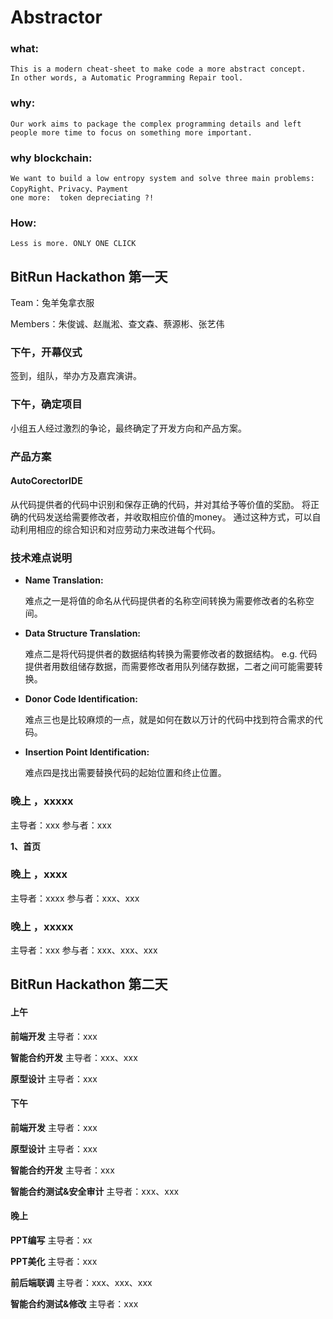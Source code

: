 # Abstractor 
### what: 
	This is a modern cheat-sheet to make code a more abstract concept.
	In other words, a Automatic Programming Repair tool.
### why:
	Our work aims to package the complex programming details and left people more time to focus on something more important.
### why blockchain:
	We want to build a low entropy system and solve three main problems:
	CopyRight、Privacy、Payment
 	one more:  token depreciating ?!
### How:
	Less is more. ONLY ONE CLICK	
	
## BitRun Hackathon 第一天
Team：兔羊兔拿衣服

Members：朱俊诚、赵胤淞、查文森、蔡源彬、张艺伟

### 下午，开幕仪式 ###

签到，组队，举办方及嘉宾演讲。

### 下午，确定项目 ###

小组五人经过激烈的争论，最终确定了开发方向和产品方案。

### 产品方案

#### AutoCorectorIDE

从代码提供者的代码中识别和保存正确的代码，并对其给予等价值的奖励。
将正确的代码发送给需要修改者，并收取相应价值的money。
通过这种方式，可以自动利用相应的综合知识和对应劳动力来改进每个代码。

### 技术难点说明
* **Name Translation:**

  难点之一是将值的命名从代码提供者的名称空间转换为需要修改者的名称空间。

* **Data Structure Translation:**

  难点二是将代码提供者的数据结构转换为需要修改者的数据结构。
  e.g. 代码提供者用数组储存数据，而需要修改者用队列储存数据，二者之间可能需要转换。

* **Donor Code Identification:**

  难点三也是比较麻烦的一点，就是如何在数以万计的代码中找到符合需求的代码。

* **Insertion Point Identification:**

  难点四是找出需要替换代码的起始位置和终止位置。

### 晚上 ，xxxxx ###
主导者：xxx
参与者：xxx

**1、首页**

### 晚上 ，xxxx ###
主导者：xxxx
参与者：xxx、xxx


### 晚上 ，xxxxx ###
主导者：xxx
参与者：xxx、xxx、xxx


## BitRun Hackathon 第二天
####  上午
 **前端开发**
主导者：xxx

 **智能合约开发**
主导者：xxx、xxx

 **原型设计**
主导者：xxx

####  下午
 **前端开发**
主导者：xxx

 **原型设计**
主导者：xxx 

 **智能合约开发**
主导者：xxx

 **智能合约测试&安全审计**
主导者：xxx、xxx

####  晚上
 **PPT编写**
主导者：xx 

 **PPT美化**
主导者：xxx 

 **前后端联调**
主导者：xxx、xxx、xxx

 **智能合约测试&修改**
主导者：xxx
